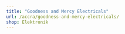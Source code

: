 ```yaml
---
title: "Goodness and Mercy Electricals"
url: /accra/goodness-and-mercy-electricals/
shop: Elektronik
---
```

